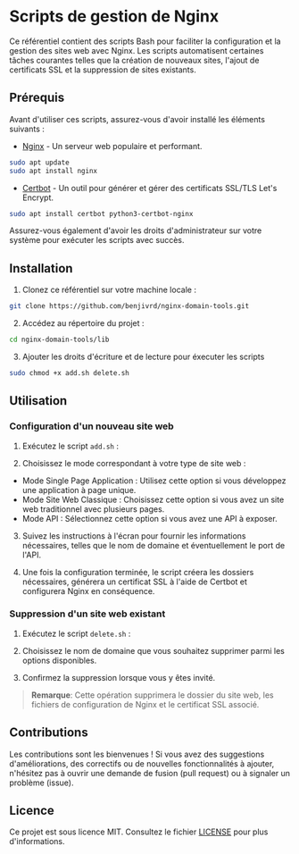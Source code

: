 # Scripts de gestion de Nginx

Ce référentiel contient des scripts Bash pour faciliter la configuration et la gestion des sites web avec Nginx. Les scripts automatisent certaines tâches courantes telles que la création de nouveaux sites, l'ajout de certificats SSL et la suppression de sites existants.

## Prérequis

Avant d'utiliser ces scripts, assurez-vous d'avoir installé les éléments suivants :

- [Nginx](https://nginx.org/) - Un serveur web populaire et performant.
```bash
sudo apt update
sudo apt install nginx
```
- [Certbot](https://certbot.eff.org/) - Un outil pour générer et gérer des certificats SSL/TLS Let's Encrypt.
 ```bash
sudo apt install certbot python3-certbot-nginx
```

Assurez-vous également d'avoir les droits d'administrateur sur votre système pour exécuter les scripts avec succès.

## Installation

1. Clonez ce référentiel sur votre machine locale :
```bash
git clone https://github.com/benjivrd/nginx-domain-tools.git 
```
2. Accédez au répertoire du projet :
```bash
cd nginx-domain-tools/lib
```
3. Ajouter les droits d'écriture et de lecture pour éxecuter les scripts
```bash
sudo chmod +x add.sh delete.sh
```
## Utilisation

### Configuration d'un nouveau site web

1. Exécutez le script `add.sh` :

2. Choisissez le mode correspondant à votre type de site web :
- Mode Single Page Application : Utilisez cette option si vous développez une application à page unique.
- Mode Site Web Classique : Choisissez cette option si vous avez un site web traditionnel avec plusieurs pages.
- Mode API : Sélectionnez cette option si vous avez une API à exposer.

3. Suivez les instructions à l'écran pour fournir les informations nécessaires, telles que le nom de domaine et éventuellement le port de l'API.

4. Une fois la configuration terminée, le script créera les dossiers nécessaires, générera un certificat SSL à l'aide de Certbot et configurera Nginx en conséquence.

### Suppression d'un site web existant

1. Exécutez le script `delete.sh` :


2. Choisissez le nom de domaine que vous souhaitez supprimer parmi les options disponibles.

3. Confirmez la suppression lorsque vous y êtes invité.

> **Remarque**: Cette opération supprimera le dossier du site web, les fichiers de configuration de Nginx et le certificat SSL associé.

## Contributions

Les contributions sont les bienvenues ! Si vous avez des suggestions d'améliorations, des correctifs ou de nouvelles fonctionnalités à ajouter, n'hésitez pas à ouvrir une demande de fusion (pull request) ou à signaler un problème (issue).

## Licence

Ce projet est sous licence MIT. Consultez le fichier [LICENSE](LICENSE) pour plus d'informations.
